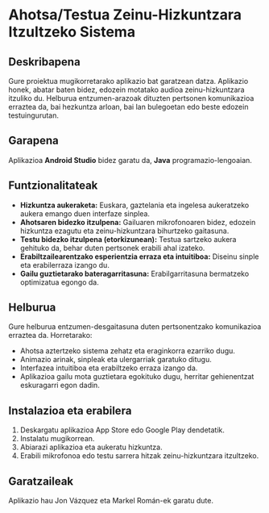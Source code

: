 # Ahotsa/Testua Zeinu-Hizkuntzara Itzultzeko Sistema

## Deskribapena

Gure proiektua mugikorretarako aplikazio bat garatzean datza. Aplikazio honek, abatar baten bidez, edozein motatako audioa zeinu-hizkuntzara itzuliko du. Helburua entzumen-arazoak dituzten pertsonen komunikazioa erraztea da, bai hezkuntza arloan, bai lan bulegoetan edo beste edozein testuingurutan.

## Garapena

Aplikazioa **Android Studio** bidez garatu da, **Java** programazio-lengoaian.

## Funtzionalitateak

- **Hizkuntza aukeraketa:** Euskara, gaztelania eta ingelesa aukeratzeko aukera emango duen interfaze sinplea.
- **Ahotsaren bidezko itzulpena:** Gailuaren mikrofonoaren bidez, edozein hizkuntza ezagutu eta zeinu-hizkuntzara bihurtzeko gaitasuna.
- **Testu bidezko itzulpena (etorkizunean):** Testua sartzeko aukera gehituko da, behar duten pertsonek erabili ahal izateko.
- **Erabiltzailearentzako esperientzia erraza eta intuitiboa:** Diseinu sinple eta erabilerraza izango du.
- **Gailu guztietarako bateragarritasuna:** Erabilgarritasuna bermatzeko optimizatua egongo da.

## Helburua

Gure helburua entzumen-desgaitasuna duten pertsonentzako komunikazioa erraztea da. Horretarako:

- Ahotsa aztertzeko sistema zehatz eta eraginkorra ezarriko dugu.
- Animazio arinak, sinpleak eta ulergarriak garatuko ditugu.
- Interfazea intuitiboa eta erabiltzeko erraza izango da.
- Aplikazioa gailu mota guztietara egokituko dugu, herritar gehienentzat eskuragarri egon dadin.

## Instalazioa eta erabilera

1. Deskargatu aplikazioa App Store edo Google Play dendetatik.
2. Instalatu mugikorrean.
3. Abiarazi aplikazioa eta aukeratu hizkuntza.
4. Erabili mikrofonoa edo testu sarrera hitzak zeinu-hizkuntzara itzultzeko.

## Garatzaileak

Aplikazio hau Jon Vázquez eta Markel Román-ek garatu dute.